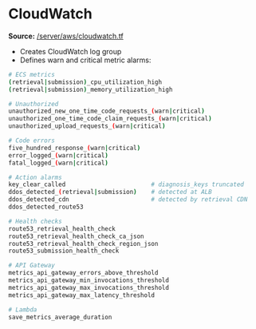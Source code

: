 # CloudWatch
**Source:** [/server/aws/cloudwatch.tf](https://github.com/cds-snc/covid-alert-server-staging-terraform/blob/master/server/aws/cloudwatch.tf)

- Creates CloudWatch log group
- Defines warn and critical metric alarms:
```sh
# ECS metrics
(retrieval|submission)_cpu_utilization_high
(retrieval|submission)_memory_utilization_high

# Unauthorized
unauthorized_new_one_time_code_requests_(warn|critical)
unauthorized_one_time_code_claim_requests_(warn|critical)
unauthorized_upload_requests_(warn|critical)

# Code errors
five_hundred_response_(warn|critical)
error_logged_(warn|critical)
fatal_logged_(warn|critical)

# Action alarms
key_clear_called                        # diagnosis_keys truncated
ddos_detected_(retrieval|submission)    # detected at ALB
ddos_detected_cdn                       # detected by retrieval CDN
ddos_detected_route53

# Health checks
route53_retrieval_health_check
route53_retrieval_health_check_ca_json
route53_retrieval_health_check_region_json
route53_submission_health_check

# API Gateway
metrics_api_gateway_errors_above_threshold
metrics_api_gateway_min_invocations_threshold
metrics_api_gateway_max_invocations_threshold
metrics_api_gateway_max_latency_threshold

# Lambda
save_metrics_average_duration
```